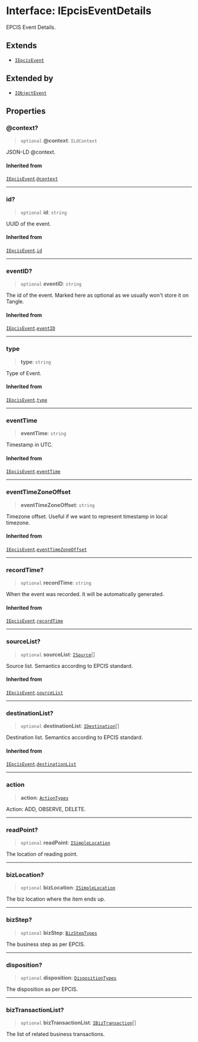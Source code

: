 # Interface: IEpcisEventDetails

EPCIS Event Details.

## Extends

- [`IEpcisEvent`](IEpcisEvent.md)

## Extended by

- [`IObjectEvent`](IObjectEvent.md)

## Properties

### @context?

> `optional` **@context**: `ILdContext`

JSON-LD @context.

#### Inherited from

[`IEpcisEvent`](IEpcisEvent.md).[`@context`](IEpcisEvent.md#@context)

***

### id?

> `optional` **id**: `string`

UUID of the event.

#### Inherited from

[`IEpcisEvent`](IEpcisEvent.md).[`id`](IEpcisEvent.md#id)

***

### eventID?

> `optional` **eventID**: `string`

The id of the event. Marked here as optional as we usually won't store it on Tangle.

#### Inherited from

[`IEpcisEvent`](IEpcisEvent.md).[`eventID`](IEpcisEvent.md#eventid)

***

### type

> **type**: `string`

Type of Event.

#### Inherited from

[`IEpcisEvent`](IEpcisEvent.md).[`type`](IEpcisEvent.md#type)

***

### eventTime

> **eventTime**: `string`

Timestamp in UTC.

#### Inherited from

[`IEpcisEvent`](IEpcisEvent.md).[`eventTime`](IEpcisEvent.md#eventtime)

***

### eventTimeZoneOffset

> **eventTimeZoneOffset**: `string`

Timezone offset. Useful if we want to represent timestamp in local timezone.

#### Inherited from

[`IEpcisEvent`](IEpcisEvent.md).[`eventTimeZoneOffset`](IEpcisEvent.md#eventtimezoneoffset)

***

### recordTime?

> `optional` **recordTime**: `string`

When the event was recorded. It will be automatically generated.

#### Inherited from

[`IEpcisEvent`](IEpcisEvent.md).[`recordTime`](IEpcisEvent.md#recordtime)

***

### sourceList?

> `optional` **sourceList**: [`ISource`](ISource.md)[]

Source list. Semantics according to EPCIS standard.

#### Inherited from

[`IEpcisEvent`](IEpcisEvent.md).[`sourceList`](IEpcisEvent.md#sourcelist)

***

### destinationList?

> `optional` **destinationList**: [`IDestination`](IDestination.md)[]

Destination list. Semantics according to EPCIS standard.

#### Inherited from

[`IEpcisEvent`](IEpcisEvent.md).[`destinationList`](IEpcisEvent.md#destinationlist)

***

### action

> **action**: [`ActionTypes`](../type-aliases/ActionTypes.md)

Action: ADD, OBSERVE, DELETE.

***

### readPoint?

> `optional` **readPoint**: [`ISimpleLocation`](ISimpleLocation.md)

The location of reading point.

***

### bizLocation?

> `optional` **bizLocation**: [`ISimpleLocation`](ISimpleLocation.md)

The biz location where the item ends up.

***

### bizStep?

> `optional` **bizStep**: [`BizStepTypes`](../type-aliases/BizStepTypes.md)

The business step as per EPCIS.

***

### disposition?

> `optional` **disposition**: [`DispositionTypes`](../type-aliases/DispositionTypes.md)

The disposition as per EPCIS.

***

### bizTransactionList?

> `optional` **bizTransactionList**: [`IBizTransaction`](IBizTransaction.md)[]

The list of related business transactions.
